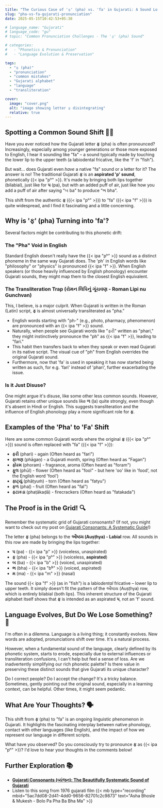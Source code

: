 ```yaml
---
title: "The Curious Case of 'ફ' (pha) vs. 'fa' in Gujarati: A Sound Lost in Translation?"
slug: "pha-vs-fa-gujarati-pronunciation"
date: 2025-05-15T10:42:53+05:30

# language_name: "Gujarati"
# language_code: "gu"
# topic: "Common Pronunciation Challenges - The 'ફ' (pha) Sound"

# categories:
#   - "Phonetics & Pronunciation"
#   - "Language Evolution & Preservation"

tags:
  - "ફ (pha)"
  - "pronunciation"
  - "common mistakes"
  - "Gujarati alphabet"
  - "language"
  - "transliteration"

cover:
  image: "cover.png"
  alt: "image showing letter ફ disintegrating"
  relative: true
---
```


## Spotting a Common Sound Shift 🕵️‍♂️

Have you ever noticed how the Gujarati letter **ફ** (pha) is often pronounced? Increasingly, especially among younger generations or those more exposed to English, I hear it sounding like "fa" – a sound typically made by touching the lower lip to the upper teeth (a labiodental fricative, like the 'f' in "fish").

But wait... does Gujarati even *have* a native "fa" sound or a letter for it? The answer is no! The traditional Gujarati **ફ** is an **aspirated 'p' sound**, phonetically {{< ipa "pʰ" >}}. It's made by bringing both lips together (bilabial), just like for **પ** (pa), but with an added puff of air, just like how you add a puff of air after saying "બ ba" to produce "ભ bha".

This shift from the authentic **ફ** ({{< ipa "pʰ" >}}) to "fa" ({{< ipa "f" >}}) is quite widespread, and I find it fascinating and a little concerning.

## Why is 'ફ' (pha) Turning into 'fa'?

Several factors might be contributing to this phonetic drift:

### The "Pha" Void in English

Standard English doesn't really have the {{< ipa "pʰ" >}} sound as a distinct phoneme in the same way Gujarati does. The 'ph' in English words like "philosophy" or "physics" is pronounced {{< ipa "f" >}}. When English speakers (or those heavily influenced by English phonology) encounter Gujarati sounds, they might map them to the closest English equivalent.

### The Transliteration Trap (રોમન લિપિનું ગૂંચવણ - Roman Lipi nu Gunchvan)

This, I believe, is a major culprit. When Gujarati is written in the Roman (Latin) script, **ફ** is almost universally transliterated as "pha."

* English words starting with "ph-" (e.g., photo, pharmacy, phenomenon) are pronounced with an {{< ipa "f" >}} sound.
* Naturally, when people see Gujarati words like "ફરી" written as "phari," they might instinctively pronounce the "ph" as {{< ipa "f" >}}, leading to "fari."
* This habit then transfers back to when they speak or even read Gujarati in its native script. The visual cue of "ph" from English overrides the original Gujarati sound.
* Furthermore, now that 'fa' is used in speaking it has now started being written as such, for e.g. 'fari' instead of 'phari', further exacerbating the issue.

### Is it Just Disuse?

One might argue it's disuse, like some other less common sounds. However, Gujarati retains other unique sounds like **ળ** (ḷa) quite strongly, even though it's absent in Hindi or English. This suggests transliteration and the influence of English phonology play a more significant role for **ફ**.

## Examples of the 'Pha' to 'Fa' Shift

Here are some common Gujarati words where the original **ફ** ({{< ipa "pʰ" >}}) sound is often replaced with "fa" ({{< ipa "f" >}}):

* **ફરી** (phari) - again (Often heard as "fari")
* **ફાગણ** (phāgaṇ) - a Gujarati month, spring (Often heard as "Fagan")
* **ફોરમ** (phoram) - fragrance, aroma (Often heard as "foram")
* **ફૂલ** (phūl) - flower (Often heard as "fool" - but here 'oo' like in 'food', not the English word 'fool')
* **ફાટ્યું** (phāṭyuṁ) - torn (Often heard as "fatyu")
* **ફળ** (phaḷ) - fruit (Often heard as "fal")
* **ફટાકડા** (phaṭākaḍā) - firecrackers (Often heard as "fatakada")

## The Proof is in the Grid! 🔍

Remember the systematic grid of Gujarati consonants? (If not, you might want to check out my post on [Gujarati Consonants: A Systematic Guide](/2025/05/14/gujarati-consonant-system/#the-main-consonant-grid-વરગય-વયજન)!)

The letter **ફ** (pha) belongs to the **ઔષ્ઠ્ય (Auṣṭhya) - Labial** row. All sounds in this row are made by bringing the lips together:

* **પ** (pa) - {{< ipa "p" >}} (voiceless, unaspirated)
* **ફ** (pha) - {{< ipa "pʰ" >}} (voiceless, **aspirated**)
* **બ** (ba) - {{< ipa "b" >}} (voiced, unaspirated)
* **ભ** (bha) - {{< ipa "bʱ" >}} (voiced, aspirated)
* **મ** (ma) - {{< ipa "m" >}} (nasal)

The sound {{< ipa "f" >}} (as in "fish") is a labio*dental* fricative – lower lip to upper teeth. It simply doesn't fit the pattern of the ઔષ્ઠ્ય (Auṣṭhya) row, which is entirely bilabial (both lips). This inherent structure of the Gujarati alphabet itself shows that **ફ** is intended as an aspirated **પ**, not an 'f' sound.

## Language Evolves, But Do We Lose Something? 🤔

I'm often in a dilemma. Language is a living thing; it constantly evolves. New words are adopted, pronunciations shift over time. It's a natural process.

However, when a fundamental sound of the language, clearly defined by its phonetic system, starts to erode, especially due to external influences or transliteration confusions, I can't help but feel a sense of loss. Are we inadvertently simplifying our rich phonetic palette? Is there value in preserving these distinct sounds that give Gujarati its unique character?

Do I correct people? Do I accept the change? It's a tricky balance. Sometimes, gently pointing out the original sound, especially in a learning context, can be helpful. Other times, it might seem pedantic.

## What Are Your Thoughts? 🗣️

This shift from **ફ** (pha) to "fa" is an ongoing linguistic phenomenon in Gujarati. It highlights the fascinating interplay between native phonology, contact with other languages (like English), and the impact of how we represent our language in different scripts.

What have you observed? Do you consciously try to pronounce **ફ** as {{< ipa "pʰ" >}}? I'd love to hear your thoughts in the comments below!

## Further Exploration 📚

* [**Gujarati Consonants (વ્યંજન): The Beautifully Systematic Sound of Gujarati**](/2025/05/14/gujarati-consonant-system/)
* Listen to this song from 1976 gujarati film {{< mb type="recording" mbid="5ac7dd08-2d41-4dd0-9656-82701c2c9873" text="Asha Bhosle & Mukesh - Bolo Pa Pha Ba Bha Ma" >}}
